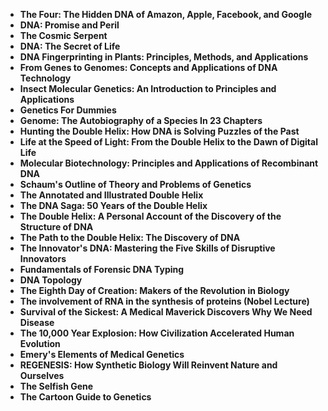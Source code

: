 
<ul>
                                <li><b><a target="_blank" href="https://github.com/manjunath5496/Genetics-Books/blob/master/gns(1).pdf" style="text-decoration:none;">The Four: The Hidden DNA of Amazon, Apple, Facebook, and Google </a></b></li>
                                <li><b><a target="_blank" href="https://github.com/manjunath5496/Genetics-Books/blob/master/gns(2).pdf" style="text-decoration:none;">DNA: Promise and Peril</a></b></li>
                 
                               
<li><b><a target="_blank" href="https://github.com/manjunath5496/Genetics-Books/blob/master/gns(4).pdf" style="text-decoration:none;">The Cosmic Serpent</a></b></li>
                                <li><b><a target="_blank" href="https://github.com/manjunath5496/Genetics-Books/blob/master/gns(5).pdf" style="text-decoration:none;"> DNA: The Secret of Life </a></b></li>
                                
 <li><b><a target="_blank" href="https://github.com/manjunath5496/Genetics-Books/blob/master/gns(6).pdf" style="text-decoration:none;">DNA Fingerprinting in Plants: Principles, Methods, and Applications</a></b></li>
                          
<li><b><a target="_blank" href="https://github.com/manjunath5496/Genetics-Books/blob/master/gns(7).pdf" style="text-decoration:none;">From Genes to Genomes: Concepts and Applications of DNA Technology </a></b></li>
                                <li><b><a target="_blank" href="https://github.com/manjunath5496/Genetics-Books/blob/master/gns(8).pdf" style="text-decoration:none;">Insect Molecular Genetics: An Introduction to Principles and Applications</a></b></li>
                                <li><b><a target="_blank" href="https://github.com/manjunath5496/Genetics-Books/blob/master/gns(9).pdf" style="text-decoration:none;">Genetics For Dummies </a></b></li>
                                
<li><b><a target="_blank" href="https://github.com/manjunath5496/Genetics-Books/blob/master/gns(10).pdf" style="text-decoration:none;">Genome: The Autobiography of a Species In 23 Chapters </a></b></li>  
        
<li><b><a target="_blank" href="https://github.com/manjunath5496/Genetics-Books/blob/master/gns(11).pdf" style="text-decoration:none;">Hunting the Double Helix: How DNA is Solving Puzzles of the Past </a></b></li>
                                <li><b><a target="_blank" href="https://github.com/manjunath5496/Genetics-Books/blob/master/gns(12).pdf" style="text-decoration:none;"> Life at the Speed of Light: From the Double Helix to the Dawn of Digital Life</a></b></li>
 <li><b><a target="_blank" href="https://github.com/manjunath5496/Genetics-Books/blob/master/gns(13).pdf" style="text-decoration:none;">Molecular Biotechnology: Principles and Applications of Recombinant DNA</a></b></li> 

<li><b><a target="_blank" href="https://github.com/manjunath5496/Genetics-Books/blob/master/gns(15).pdf" style="text-decoration:none;">Schaum's Outline of Theory and Problems of Genetics</a></b></li>

  
 <li><b><a target="_blank" href="https://github.com/manjunath5496/Genetics-Books/blob/master/gns(16).pdf" style="text-decoration:none;">The Annotated and Illustrated Double Helix</a></b></li>
                                <li><b><a target="_blank" href="https://github.com/manjunath5496/Genetics-Books/blob/master/gns(17).pdf" style="text-decoration:none;">The DNA Saga: 50 Years of the Double Helix </a></b></li>
                                
  <li><b><a target="_blank" href="https://github.com/manjunath5496/Genetics-Books/blob/master/gns(18).pdf" style="text-decoration:none;">The Double Helix: A Personal Account of the Discovery of the Structure of DNA</a></b></li>
                                <li><b><a target="_blank" href="https://github.com/manjunath5496/Genetics-Books/blob/master/gns(19).pdf" style="text-decoration:none;">The Path to the Double Helix: The Discovery of DNA </a></b></li>
         <li><b><a target="_blank" href="https://github.com/manjunath5496/Genetics-Books/blob/master/gns(20).pdf" style="text-decoration:none;">The Innovator's DNA: Mastering the Five Skills of Disruptive Innovators </a></b></li>                                                                         <li><b><a target="_blank" href="https://github.com/manjunath5496/Genetics-Books/blob/master/gns(21).pdf" style="text-decoration:none;">Fundamentals of Forensic DNA Typing </a></b></li>
         <li><b><a target="_blank" href="https://github.com/manjunath5496/Genetics-Books/blob/master/gns(22).pdf" style="text-decoration:none;">DNA Topology </a></b></li>     
                                
<li><b><a target="_blank" href="https://github.com/manjunath5496/Genetics-Books/blob/master/gns(23).pdf" style="text-decoration:none;">The Eighth Day of Creation: Makers of the Revolution in Biology </a></b></li>
         <li><b><a target="_blank" href="https://github.com/manjunath5496/Genetics-Books/blob/master/gns(24).pdf" style="text-decoration:none;">The involvement of RNA in the synthesis of proteins (Nobel Lecture)</a></b></li>     
                                                               
                                 
<li><b><a target="_blank" href="https://github.com/manjunath5496/Genetics-Books/blob/master/gns(25).pdf" style="text-decoration:none;">Survival of the Sickest: A Medical Maverick Discovers Why We Need Disease </a></b></li>
         <li><b><a target="_blank" href="https://github.com/manjunath5496/Genetics-Books/blob/master/gns(26).pdf" style="text-decoration:none;">The 10,000 Year Explosion: How Civilization Accelerated Human Evolution</a></b></li>                                 
 <li><b><a target="_blank" href="https://github.com/manjunath5496/Genetics-Books/blob/master/gns(27).pdf" style="text-decoration:none;">Emery's Elements of Medical Genetics </a></b></li>
         <li><b><a target="_blank" href="https://github.com/manjunath5496/Genetics-Books/blob/master/gns(28).pdf" style="text-decoration:none;">REGENESIS: How Synthetic Biology Will Reinvent Nature and Ourselves</a></b></li>                                 
                                
  <li><b><a target="_blank" href="https://github.com/manjunath5496/Genetics-Books/blob/master/gns(3).pdf" style="text-decoration:none;">The Selfish Gene </a></b></li>
         <li><b><a target="_blank" href="https://github.com/manjunath5496/Genetics-Books/blob/master/gns(14).pdf" style="text-decoration:none;">The Cartoon Guide to Genetics</a></b></li>                                 
                                
                                
 
 </ul>

